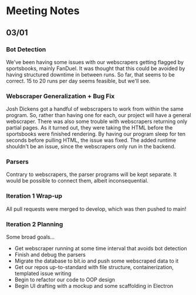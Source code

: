 # Meeting Notes

## 03/01

### Bot Detection

We've been having some issues with our webscrapers getting flagged by sportsbooks, mainly FanDuel. It was thought that this could be avoided by having structured
downtime in between runs. So far, that seems to be correct. 15 to 20 runs per day seems feasible, but we'll see.

### Webscraper Generalization + Bug Fix

Josh Dickens got a handful of webscrapers to work from within the same program. So, rather than having one for each, our project will have a general webscraper.
There was also some trouble with webscrapers returning only partial pages. As it turned out, they were taking the HTML before the sportsbooks were finished rendering.
By having our program sleep for ten seconds before pulling HTML, the issue was fixed. The added runtime shouldn't be an issue, since the webscrapers only run in the
backend.

### Parsers

Contrary to webscrapers, the parser programs will be kept separate. It would be possible to connect them, albeit inconsequential.

### Iteration 1 Wrap-up

All pull requests were merged to develop, which was then pushed to main!

### Iteration 2 Planning

Some broad goals...

- Get webscraper running at some time interval that avoids bot detection
- Finish and debug the parsers
- Migrate the database to bit.io and push some webscraped data to it
- Get our repos up-to-standard with file structure, containerization, templated issue writing
- Begin to refactor our code to OOP design
- Begin UI drafting with a mockup and some scaffolding in Electron
